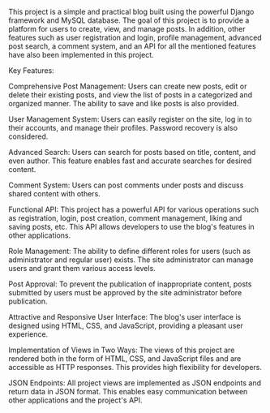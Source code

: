 This project is a simple and practical blog built using the powerful Django framework and MySQL database. The goal of this project is to provide a platform for users to create, view, and manage posts. In addition, other features such as user registration and login, profile management, advanced post search, a comment system, and an API for all the mentioned features have also been implemented in this project.

Key Features:

Comprehensive Post Management: Users can create new posts, edit or delete their existing posts, and view the list of posts in a categorized and organized manner. The ability to save and like posts is also provided.

User Management System: Users can easily register on the site, log in to their accounts, and manage their profiles. Password recovery is also considered.

Advanced Search: Users can search for posts based on title, content, and even author. This feature enables fast and accurate searches for desired content.

Comment System: Users can post comments under posts and discuss shared content with others.

Functional API: This project has a powerful API for various operations such as registration, login, post creation, comment management, liking and saving posts, 
etc.
This API allows developers to use the blog's features in other applications.

Role Management: The ability to define different roles for users (such as administrator and regular user) exists. The site administrator can manage users and grant them various access levels.

Post Approval: To prevent the publication of inappropriate content, posts submitted by users must be approved by the site administrator before publication.

Attractive and Responsive User Interface: The blog's user interface is designed using HTML, CSS, and JavaScript, providing a pleasant user experience.

Implementation of Views in Two Ways: The views of this project are rendered both in the form of HTML, CSS, and JavaScript files and are accessible as HTTP responses. This provides high flexibility for developers.

JSON Endpoints: All project views are implemented as JSON endpoints and return data in JSON format. This enables easy communication between other applications and the project's API.
